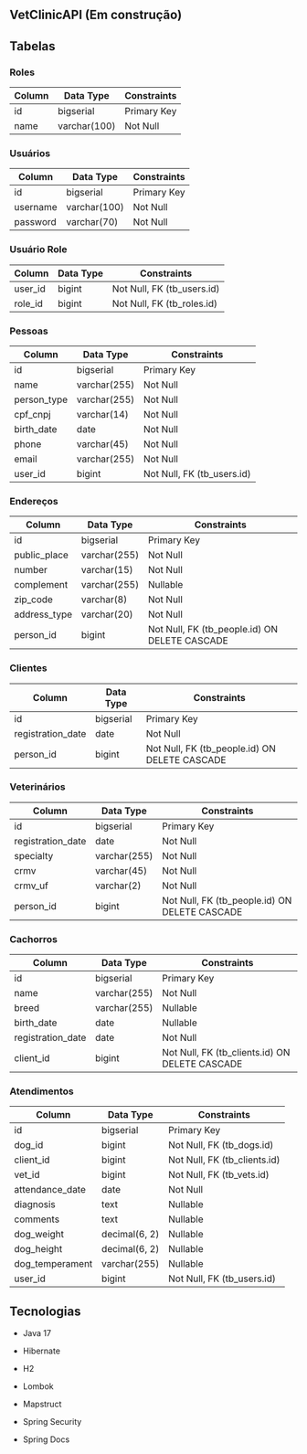 ## VetClinicAPI (Em construção)

## Tabelas

### Roles

| Column   | Data Type | Constraints                    |
|----------|-----------|--------------------------------|
| id       | bigserial  | Primary Key                     |
| name     | varchar(100) | Not Null                       |

### Usuários

| Column   | Data Type  | Constraints                  |
|----------|------------|------------------------------|
| id       | bigserial  | Primary Key                   |
| username | varchar(100)| Not Null                     |
| password | varchar(70) | Not Null                     |

### Usuário Role

| Column    | Data Type | Constraints                           |
|-----------|-----------|---------------------------------------|
| user_id   | bigint    | Not Null, FK (tb_users.id)             |
| role_id   | bigint    | Not Null, FK (tb_roles.id)             |

### Pessoas

| Column       | Data Type    | Constraints                       |
|--------------|--------------|-----------------------------------|
| id           | bigserial    | Primary Key                        |
| name         | varchar(255) | Not Null                           |
| person_type  | varchar(255) | Not Null                           |
| cpf_cnpj     | varchar(14)  | Not Null                           |
| birth_date   | date         | Not Null                           |
| phone        | varchar(45)  | Not Null                           |
| email        | varchar(255) | Not Null                           |
| user_id      | bigint       | Not Null, FK (tb_users.id)         |

### Endereços

| Column        | Data Type    | Constraints                                    |
|---------------|--------------|------------------------------------------------|
| id            | bigserial    | Primary Key                                     |
| public_place  | varchar(255) | Not Null                                       |
| number        | varchar(15)  | Not Null                                       |
| complement    | varchar(255) | Nullable                                       |
| zip_code      | varchar(8)   | Not Null                                       |
| address_type  | varchar(20)  | Not Null                                       |
| person_id     | bigint       | Not Null, FK (tb_people.id) ON DELETE CASCADE  |

### Clientes

| Column             | Data Type    | Constraints                                       |
|--------------------|--------------|---------------------------------------------------|
| id                 | bigserial    | Primary Key                                       |
| registration_date  | date         | Not Null                                          |
| person_id          | bigint       | Not Null, FK (tb_people.id) ON DELETE CASCADE    |

### Veterinários

| Column             | Data Type    | Constraints                                       |
|--------------------|--------------|---------------------------------------------------|
| id                 | bigserial    | Primary Key                                       |
| registration_date  | date         | Not Null                                          |
| specialty          | varchar(255) | Not Null                                          |
| crmv               | varchar(45)  | Not Null                                          |
| crmv_uf            | varchar(2)   | Not Null                                          |
| person_id          | bigint       | Not Null, FK (tb_people.id) ON DELETE CASCADE    |

### Cachorros

| Column             | Data Type    | Constraints                                       |
|--------------------|--------------|---------------------------------------------------|
| id                 | bigserial    | Primary Key                                       |
| name               | varchar(255) | Not Null                                          |
| breed              | varchar(255) | Nullable                                          |
| birth_date         | date         | Nullable                                          |
| registration_date  | date         | Not Null                                          |
| client_id          | bigint       | Not Null, FK (tb_clients.id) ON DELETE CASCADE   |

### Atendimentos

| Column             | Data Type    | Constraints                                       |
|--------------------|--------------|---------------------------------------------------|
| id                 | bigserial    | Primary Key                                       |
| dog_id             | bigint       | Not Null, FK (tb_dogs.id)                         |
| client_id          | bigint       | Not Null, FK (tb_clients.id)                      |
| vet_id             | bigint       | Not Null, FK (tb_vets.id)                         |
| attendance_date    | date         | Not Null                                          |
| diagnosis          | text         | Nullable                                          |
| comments           | text         | Nullable                                          |
| dog_weight         | decimal(6, 2)| Nullable                                          |
| dog_height         | decimal(6, 2)| Nullable                                          |
| dog_temperament    | varchar(255) | Nullable                                          |
| user_id            | bigint       | Not Null, FK (tb_users.id)                        |




## Tecnologias

- Java 17

- Hibernate

- H2

- Lombok

- Mapstruct

- Spring Security

- Spring Docs
